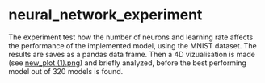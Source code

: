 # neural_network_experiment
The experiment test how the number of neurons and learning rate affects the performance of the implemented model, using the MNIST dataset. The results are saves as a pandas data frame. Then a 4D vizualisation is made (see [new_plot (1).png](https://github.com/aslakvengbo/neural_network_experiment/blob/main/newplot%20(1).png)) and briefly analyzed, before the best performing model out of 320 models is found.
